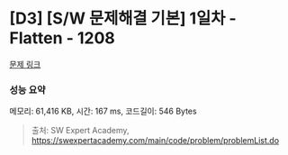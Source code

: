 # [D3] [S/W 문제해결 기본] 1일차 - Flatten - 1208 

[문제 링크](https://swexpertacademy.com/main/code/problem/problemDetail.do?contestProbId=AV139KOaABgCFAYh) 

### 성능 요약

메모리: 61,416 KB, 시간: 167 ms, 코드길이: 546 Bytes



> 출처: SW Expert Academy, https://swexpertacademy.com/main/code/problem/problemList.do